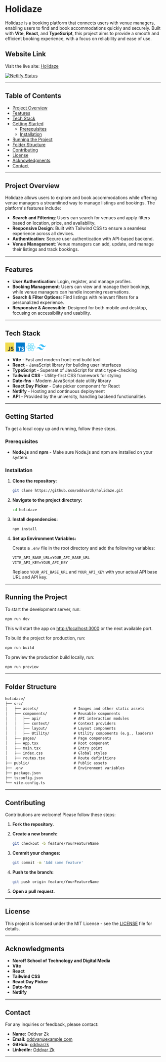 # Holidaze

Holidaze is a booking platform that connects users with venue managers, enabling users to find and book accommodations quickly and securely. Built with **Vite**, **React**, and **TypeScript**, this project aims to provide a smooth and efficient booking experience, with a focus on reliability and ease of use.

## Website Link

Visit the live site: [Holidaze](https://ozkholidaze.netlify.app/)

[![Netlify Status](https://api.netlify.com/api/v1/badges/936a595a-ed12-4d55-ba7f-8657b723f9c1/deploy-status)](https://app.netlify.com/sites/ozkholidaze/deploys)

---

## Table of Contents

- [Project Overview](#project-overview)
- [Features](#features)
- [Tech Stack](#tech-stack)
- [Getting Started](#getting-started)
  - [Prerequisites](#prerequisites)
  - [Installation](#installation)
- [Running the Project](#running-the-project)
- [Folder Structure](#folder-structure)
- [Contributing](#contributing)
- [License](#license)
- [Acknowledgments](#acknowledgments)
- [Contact](#contact)

---

## Project Overview

Holidaze allows users to explore and book accommodations while offering venue managers a streamlined way to manage listings and bookings. The platform's features include:

- **Search and Filtering**: Users can search for venues and apply filters based on location, price, and availability.
- **Responsive Design**: Built with Tailwind CSS to ensure a seamless experience across all devices.
- **Authentication**: Secure user authentication with API-based backend.
- **Venue Management**: Venue managers can add, update, and manage their listings and track bookings.

---

## Features

- **User Authentication**: Login, register, and manage profiles.
- **Booking Management**: Users can view and manage their bookings, while venue managers can handle incoming reservations.
- **Search & Filter Options**: Find listings with relevant filters for a personalized experience.
- **Responsive & Accessible**: Designed for both mobile and desktop, focusing on accessibility and usability.

---

## Tech Stack

<span>
  <img src="https://raw.githubusercontent.com/devicons/devicon/master/icons/javascript/javascript-original.svg" alt="JavaScript" width="30" height="30"/>
  <img src="https://raw.githubusercontent.com/devicons/devicon/master/icons/typescript/typescript-original.svg" alt="TypeScript" width="30" height="30"/>
  <img src="https://raw.githubusercontent.com/devicons/devicon/master/icons/react/react-original.svg" alt="React" width="30" height="30"/>
  <img src="https://raw.githubusercontent.com/devicons/devicon/master/icons/tailwindcss/tailwindcss-plain.svg" alt="Tailwind CSS" width="30" height="30"/>
</span>

- **Vite** - Fast and modern front-end build tool
- **React** - JavaScript library for building user interfaces
- **TypeScript** - Superset of JavaScript for static type-checking
- **Tailwind CSS** - Utility-first CSS framework for styling
- **Date-fns** - Modern JavaScript date utility library
- **React Day Picker** - Date picker component for React
- **Netlify** - Hosting and continuous deployment
- **API** - Provided by the university, handling backend functionalities

---

## Getting Started

To get a local copy up and running, follow these steps.

### Prerequisites

- **Node.js** and **npm** - Make sure Node.js and npm are installed on your system.

### Installation

1. **Clone the repository:**

   ```bash
   git clone https://github.com/oddvarzk/holidaze.git
   ```

2. **Navigate to the project directory:**

   ```bash
   cd holidaze
   ```

3. **Install dependencies:**

   ```bash
   npm install
   ```

4. **Set up Environment Variables:**

   Create a `.env` file in the root directory and add the following variables:

   ```env
   VITE_API_BASE_URL=YOUR_API_BASE_URL
   VITE_API_KEY=YOUR_API_KEY
   ```

   Replace `YOUR_API_BASE_URL` and `YOUR_API_KEY` with your actual API base URL and API key.

---

## Running the Project

To start the development server, run:

```bash
npm run dev
```

This will start the app on [http://localhost:3000](http://localhost:3000) or the next available port.

To build the project for production, run:

```bash
npm run build
```

To preview the production build locally, run:

```bash
npm run preview
```

---

## Folder Structure

```
holidaze/
├── src/
│   ├── assets/                # Images and other static assets
│   ├── components/            # Reusable components
│   │   ├── api/               # API interaction modules
│   │   ├── context/           # Context providers
│   │   ├── layout/            # Layout components
│   │   ├── Utility/           # Utility components (e.g., loaders)
│   ├── pages/                 # Page components
│   ├── App.tsx                # Root component
│   ├── main.tsx               # Entry point
│   ├── index.css              # Global styles
│   ├── routes.tsx             # Route definitions
├── public/                    # Public assets
├── .env                       # Environment variables
├── package.json
├── tsconfig.json
└── vite.config.ts
```

---

## Contributing

Contributions are welcome! Please follow these steps:

1. **Fork the repository.**

2. **Create a new branch:**

   ```bash
   git checkout -b feature/YourFeatureName
   ```

3. **Commit your changes:**

   ```bash
   git commit -m 'Add some feature'
   ```

4. **Push to the branch:**

   ```bash
   git push origin feature/YourFeatureName
   ```

5. **Open a pull request.**

---

## License

This project is licensed under the MIT License - see the [LICENSE](LICENSE) file for details.

---

## Acknowledgments

- **Noroff School of Technology and Digital Media**
- **Vite**
- **React**
- **Tailwind CSS**
- **React Day Picker**
- **Date-fns**
- **Netlify**

---

## Contact

For any inquiries or feedback, please contact:

- **Name:** Oddvar Zk
- **Email:** [oddvar@example.com](mailto:oddvar@example.com)
- **GitHub:** [oddvarzk](https://github.com/oddvarzk)
- **LinkedIn:** [Oddvar Zk](https://www.linkedin.com/in/oddvarzk)

---
